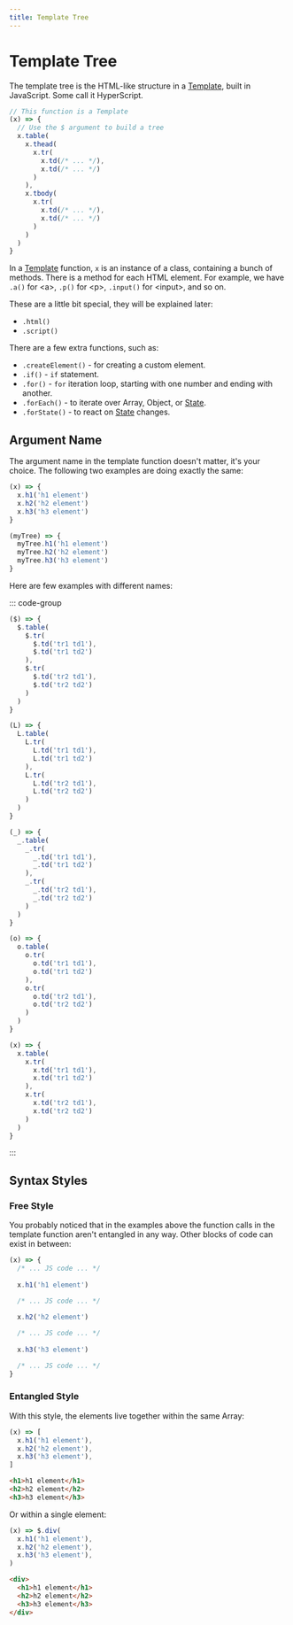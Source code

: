 ```yaml
---
title: Template Tree
---
```


# Template Tree

The template tree is the HTML-like structure in a [Template](./what-are-templates.md),
built in JavaScript. Some call it HyperScript.

```js
// This function is a Template
(x) => {
  // Use the $ argument to build a tree
  x.table(
    x.thead(
      x.tr(
        x.td(/* ... */),
        x.td(/* ... */)
      )
    ),
    x.tbody(
      x.tr(
        x.td(/* ... */),
        x.td(/* ... */)
      )
    )
  )
}
```
In a [Template](./what-are-templates.md) function, `x` is an instance of
a class, containing a bunch of methods. There is a method for each HTML element.
For example, we have `.a()` for \<a\>, `.p()` for \<p\>, `.input()` for
\<input\>, and so on.

These are a little bit special, they will be explained later:

- `.html()`
- `.script()`

There are a few extra functions, such as:

- `.createElement()` - for creating a custom element.
- `.if()` - `if` statement.
- `.for()` - `for` iteration loop, starting with one number and ending with
  another.
- `.forEach()` - to iterate over Array, Object, or [State](../reactivity/states).
- `.forState()` - to react on [State](../reactivity/states) changes.

## Argument Name

The argument name in the template function doesn't matter, it's your choice.
The following two examples are doing exactly the same:

```js
(x) => {
  x.h1('h1 element')
  x.h2('h2 element')
  x.h3('h3 element')
}
```
```js
(myTree) => {
  myTree.h1('h1 element')
  myTree.h2('h2 element')
  myTree.h3('h3 element')
}
```

Here are few examples with different names:

::: code-group
```js [$]
($) => {
  $.table(
    $.tr(
      $.td('tr1 td1'),
      $.td('tr1 td2')
    ),
    $.tr(
      $.td('tr2 td1'),
      $.td('tr2 td2')
    )
  )
}
```
```js [L]
(L) => {
  L.table(
    L.tr(
      L.td('tr1 td1'),
      L.td('tr1 td2')
    ),
    L.tr(
      L.td('tr2 td1'),
      L.td('tr2 td2')
    )
  )
}
```
```js [_]
(_) => {
  _.table(
    _.tr(
      _.td('tr1 td1'),
      _.td('tr1 td2')
    ),
    _.tr(
      _.td('tr2 td1'),
      _.td('tr2 td2')
    )
  )
}
```
```js [o]
(o) => {
  o.table(
    o.tr(
      o.td('tr1 td1'),
      o.td('tr1 td2')
    ),
    o.tr(
      o.td('tr2 td1'),
      o.td('tr2 td2')
    )
  )
}
```
```js [x]
(x) => {
  x.table(
    x.tr(
      x.td('tr1 td1'),
      x.td('tr1 td2')
    ),
    x.tr(
      x.td('tr2 td1'),
      x.td('tr2 td2')
    )
  )
}
```
:::

## Syntax Styles

### Free Style

You probably noticed that in the examples above the function calls in the
template function aren't entangled in any way. Other blocks of code can exist
in between:

```js
(x) => {
  /* ... JS code ... */
  
  x.h1('h1 element')

  /* ... JS code ... */
  
  x.h2('h2 element')

  /* ... JS code ... */
  
  x.h3('h3 element')

  /* ... JS code ... */
}
```

### Entangled Style

With this style, the elements live together within the same Array:

```js
(x) => [
  x.h1('h1 element'),
  x.h2('h2 element'),
  x.h3('h3 element'),
]
```
```html
<h1>h1 element</h1>
<h2>h2 element</h2>
<h3>h3 element</h3>
```

Or within a single element:

```js
(x) => $.div(
  x.h1('h1 element'),
  x.h2('h2 element'),
  x.h3('h3 element'),
)
```
```html
<div>
  <h1>h1 element</h1>
  <h2>h2 element</h2>
  <h3>h3 element</h3>
</div>
```
